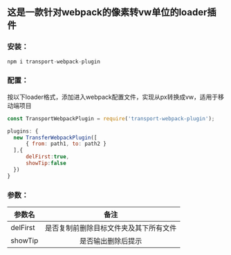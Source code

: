 
## 这是一款针对webpack的像素转vw单位的loader插件

### 安装：
```javascript
npm i transport-webpack-plugin
```


### 配置：
按以下loader格式，添加进入webpack配置文件，实现从px转换成vw，适用于移动端项目
```javascript
const TransportWebpackPlugin = require('transport-webpack-plugin');

plugins: {
  new TransferWebpackPlugin([
      { from: path1, to: path2 }
  ],{
      delFirst:true,
      showTip:false
  })
}
```


### 参数：
| 参数名        |  备注  |
| --------   | :----:  |
| delFirst     |   是否复制前删除目标文件夹及其下所有文件     |
| showTip        |   是否输出删除后提示   |
